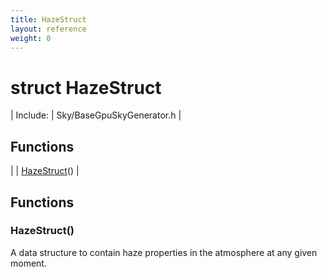 ```yaml
---
title: HazeStruct
layout: reference
weight: 0
---
```

struct HazeStruct
===

| Include: | Sky/BaseGpuSkyGenerator.h |



Functions
---

|  | [HazeStruct](#HazeStruct)() |


Functions
---
<a name="HazeStruct"></a>
###  HazeStruct()
A data structure to contain haze properties in the atmosphere at any given moment.
